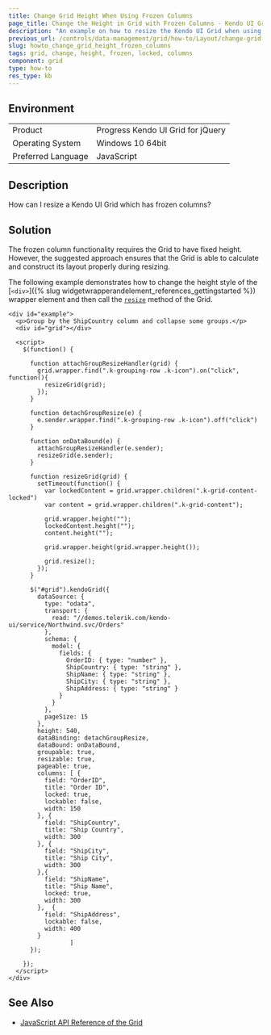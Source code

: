 ```yaml
---
title: Change Grid Height When Using Frozen Columns
page_title: Change the Height in Grid with Frozen Columns - Kendo UI Grid for jQuery
description: "An example on how to resize the Kendo UI Grid when using frozen columns."
previous_url: /controls/data-management/grid/how-to/Layout/change-grid-height-when-using-frozen-columns
slug: howto_change_grid_height_frozen_columns
tags: grid, change, height, frozen, locked, columns
component: grid
type: how-to
res_type: kb
---
```


## Environment

<table>
 <tr>
  <td>Product</td>
  <td>Progress Kendo UI Grid for jQuery</td>
 </tr>
 <tr>
  <td>Operating System</td>
  <td>Windows 10 64bit</td>
 </tr>
 <tr>
  <td>Preferred Language</td>
  <td>JavaScript</td>
 </tr>
</table>

## Description

How can I resize a Kendo UI Grid which has frozen columns?

## Solution

The frozen column functionality requires the Grid to have fixed height. However, the suggested approach ensures that the Grid is able to calculate and construct its layout properly during resizing.

The following example demonstrates how to change the height style of the [`<div>`]({% slug widgetwrapperandelement_references_gettingstarted %}) wrapper element and then call the [`resize`](/api/javascript/kendo/methods/resize) method of the Grid.

```dojo
<div id="example">
  <p>Group by the ShipCountry column and collapse some groups.</p>
  <div id="grid"></div>

  <script>
    $(function() {

      function attachGroupResizeHandler(grid) {
        grid.wrapper.find(".k-grouping-row .k-icon").on("click", function(){
          resizeGrid(grid);
        });
      }

      function detachGroupResize(e) {
        e.sender.wrapper.find(".k-grouping-row .k-icon").off("click")
      }

      function onDataBound(e) {
        attachGroupResizeHandler(e.sender);
        resizeGrid(e.sender);
      }

      function resizeGrid(grid) {
        setTimeout(function() {
          var lockedContent = grid.wrapper.children(".k-grid-content-locked")
          var content = grid.wrapper.children(".k-grid-content");

          grid.wrapper.height("");
          lockedContent.height("");
          content.height("");

          grid.wrapper.height(grid.wrapper.height());

          grid.resize();
        });
      }

      $("#grid").kendoGrid({
        dataSource: {
          type: "odata",
          transport: {
            read: "//demos.telerik.com/kendo-ui/service/Northwind.svc/Orders"
          },
          schema: {
            model: {
              fields: {
                OrderID: { type: "number" },
                ShipCountry: { type: "string" },
                ShipName: { type: "string" },
                ShipCity: { type: "string" },
                ShipAddress: { type: "string" }
              }
            }
          },
          pageSize: 15
        },
        height: 540,
        dataBinding: detachGroupResize,
        dataBound: onDataBound,
        groupable: true,
        resizable: true,
        pageable: true,
        columns: [ {
          field: "OrderID",
          title: "Order ID",
          locked: true,
          lockable: false,
          width: 150
        }, {
          field: "ShipCountry",
          title: "Ship Country",
          width: 300
        }, {
          field: "ShipCity",
          title: "Ship City",
          width: 300
        },{
          field: "ShipName",
          title: "Ship Name",
          locked: true,
          width: 300
        },  {
          field: "ShipAddress",
          lockable: false,
          width: 400
        }
                 ]
      });

    });
  </script>
</div>
```

## See Also

* [JavaScript API Reference of the Grid](/api/javascript/ui/grid)
